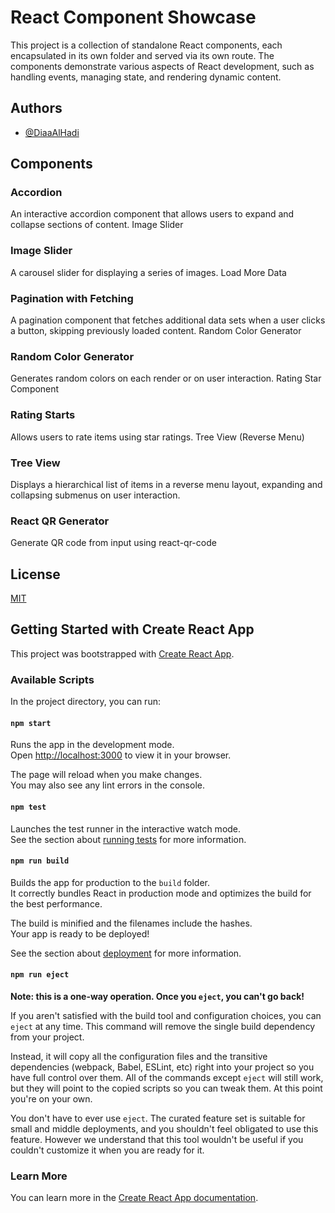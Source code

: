  
# React Component Showcase

This project is a collection of standalone React components, each encapsulated in its own folder and served via its own route. The components demonstrate various aspects of React development, such as handling events, managing state, and rendering dynamic content.


## Authors

- [@DiaaAlHadi](https://github.com/DiaaAlHadi)


## Components
### Accordion

An interactive accordion component that allows users to expand and collapse sections of content.
Image Slider

### Image Slider
A carousel slider for displaying a series of images.
Load More Data

### Pagination with Fetching
A pagination component that fetches additional data sets when a user clicks a button, skipping previously loaded content.
Random Color Generator
### Random Color Generator
Generates random colors on each render or on user interaction.
Rating Star Component
### Rating Starts
Allows users to rate items using star ratings.
Tree View (Reverse Menu)
### Tree View
Displays a hierarchical list of items in a reverse menu layout, expanding and collapsing submenus on user interaction.
### React QR Generator
Generate QR code from input using react-qr-code
## License

[MIT](https://choosealicense.com/licenses/mit/)

## Getting Started with Create React App

This project was bootstrapped with [Create React App](https://github.com/facebook/create-react-app).

### Available Scripts

In the project directory, you can run:

#### `npm start`

Runs the app in the development mode.\
Open [http://localhost:3000](http://localhost:3000) to view it in your browser.

The page will reload when you make changes.\
You may also see any lint errors in the console.

#### `npm test`

Launches the test runner in the interactive watch mode.\
See the section about [running tests](https://facebook.github.io/create-react-app/docs/running-tests) for more information.

#### `npm run build`

Builds the app for production to the `build` folder.\
It correctly bundles React in production mode and optimizes the build for the best performance.

The build is minified and the filenames include the hashes.\
Your app is ready to be deployed!

See the section about [deployment](https://facebook.github.io/create-react-app/docs/deployment) for more information.

#### `npm run eject`

**Note: this is a one-way operation. Once you `eject`, you can't go back!**

If you aren't satisfied with the build tool and configuration choices, you can `eject` at any time. This command will remove the single build dependency from your project.

Instead, it will copy all the configuration files and the transitive dependencies (webpack, Babel, ESLint, etc) right into your project so you have full control over them. All of the commands except `eject` will still work, but they will point to the copied scripts so you can tweak them. At this point you're on your own.

You don't have to ever use `eject`. The curated feature set is suitable for small and middle deployments, and you shouldn't feel obligated to use this feature. However we understand that this tool wouldn't be useful if you couldn't customize it when you are ready for it.

### Learn More

You can learn more in the [Create React App documentation](https://facebook.github.io/create-react-app/docs/getting-started).
